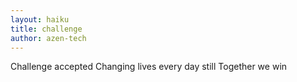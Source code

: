 ```yaml
---
layout: haiku
title: challenge
author: azen-tech
---
```



Challenge accepted
Changing lives every day still
Together we win